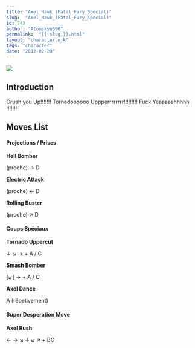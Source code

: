 ```yaml
---
title: "Axel Hawk (Fatal Fury Special)"
slug:  "Axel_Hawk_(Fatal_Fury_Special)"
id: 743
author: "Atomskyu690"
permalink:  "{{ slug }}.html"
layout: "character.njk"
tags: "character"
date: "2012-02-28"
---
```


![](/images/Axel.PNG)  

## Introduction

Crush you Up!!!!!!! Tornadoooooo Uppperrrrrrrr!!!!!!!!! Fuck
Yeaaaaahhhhh !!!!!!!

## Moves List

#### Projections / Prises

**Hell Bomber**

(proche) → D

**Electric Attack**

(proche) ← D

**Rolling Buster**

(proche) ↗ D

#### Coups Spéciaux

**Tornado Uppercut**

↓ ↘ → + A / C

**Smash Bomber**

\[↙\] → + A / C

**Axel Dance**

A (répetivement)

#### Super Desperation Move

**Axel Rush**

← → ↘ ↓ ↙ ↗ + BC
